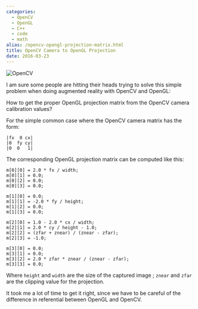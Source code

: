 ```yaml
---
categories:
  - OpenCV
  - OpenGL
  - C++
  - code
  - math
alias: /opencv-opengl-projection-matrix.html
title: OpenCV Camera to OpenGL Projection
date: 2016-03-23
---
```



![OpenCV](/imgs/opencv-test.png)

I am sure some people are hitting their heads trying to solve this simple
problem when doing augmented reality with OpenCV and OpenGL:

How to get the proper OpenGL projection matrix from the OpenCV camera
calibration values?

For the simple common case where the OpenCV camera matrix has the form:

    |fx  0 cx|
    |0  fy cy|
    |0  0   1|

The corresponding OpenGL projection matrix can be computed like this:

    m[0][0] = 2.0 * fx / width;
    m[0][1] = 0.0;
    m[0][2] = 0.0;
    m[0][3] = 0.0;

    m[1][0] = 0.0;
    m[1][1] = -2.0 * fy / height;
    m[1][2] = 0.0;
    m[1][3] = 0.0;

    m[2][0] = 1.0 - 2.0 * cx / width;
    m[2][1] = 2.0 * cy / height - 1.0;
    m[2][2] = (zfar + znear) / (znear - zfar);
    m[2][3] = -1.0;

    m[3][0] = 0.0;
    m[3][1] = 0.0;
    m[3][2] = 2.0 * zfar * znear / (znear - zfar);
    m[3][3] = 0.0;

Where `height` and `width` are the size of the captured image ; `znear` and
`zfar` are the clipping value for the projection.

It took me a lot of time to get it right, since we have to be careful of the
difference in referential between OpenGL and OpenCV.
